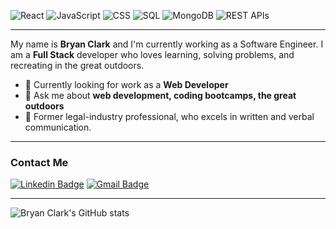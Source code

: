 ![React](https://img.shields.io/badge/React-125+_Hours-9cf)
![JavaScript](https://img.shields.io/badge/JavaScript-500+_Hours-yellow)
![CSS](https://img.shields.io/badge/CSS-50+_Hours-blueviolet)
![SQL](https://img.shields.io/badge/SQL-20+_Hours-informational)
![MongoDB](https://img.shields.io/badge/MongoDB-10+_Hours-brightgreen)
![REST APIs](https://img.shields.io/badge/REST_APIs-20+_Hours-important)

---
My name is **Bryan Clark** and I'm currently working as a Software Engineer. I am a **Full Stack** developer who loves learning, solving problems, and recreating in the great outdoors. 

- 🔭 Currently looking for work as a **Web Developer**
- 💬 Ask me about **web development, coding bootcamps, the great outdoors**
- 📃 Former legal-industry professional, who excels in written and verbal communication.

---
### Contact Me
[![Linkedin Badge](https://img.shields.io/badge/-Bryan_Clark-blue?style=flat-square&logo=Linkedin&logoColor=white&link=https://www.linkedin.com/in/bryan-r-clark/)](https://www.linkedin.com/in/bryan-r-clark/)
[![Gmail Badge](https://img.shields.io/badge/-clark.bryanr@gmail.com-d14836?style=flat-square&logo=Gmail&logoColor=white&link=mailto:clark.bryanr@gmail.com)](mailto:clark.bryanr@gmail.com)

---
![Bryan Clark's GitHub stats](https://github-readme-stats.vercel.app/api?username=bryancWA&show_icons=true&theme=vue&count_private=true)

<!--
**bryancWA/bryancWA** is a ✨ _special_ ✨ repository because its `README.md` (this file) appears on your GitHub profile.

Here are some ideas to get you started:

- 🔭 I’m currently working on ...
- 🌱 I’m currently learning ...
- 👯 I’m looking to collaborate on ...
- 🤔 I’m looking for help with ...
- 💬 Ask me about ...
- 📫 How to reach me: ...
- 😄 Pronouns: ...
- ⚡ Fun fact: ...
-->
